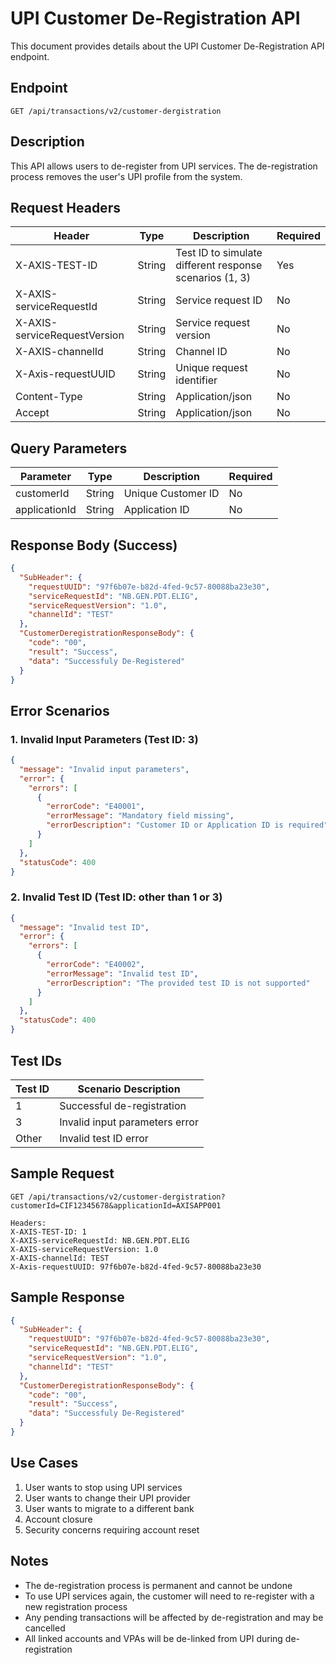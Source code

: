 # UPI Customer De-Registration API

This document provides details about the UPI Customer De-Registration API endpoint.

## Endpoint

```
GET /api/transactions/v2/customer-dergistration
```

## Description

This API allows users to de-register from UPI services. The de-registration process removes the user's UPI profile from the system.

## Request Headers

| Header                    | Type   | Description                                            | Required |
|---------------------------|--------|--------------------------------------------------------|----------|
| X-AXIS-TEST-ID            | String | Test ID to simulate different response scenarios (1, 3)| Yes      |
| X-AXIS-serviceRequestId   | String | Service request ID                                     | No       |
| X-AXIS-serviceRequestVersion | String | Service request version                            | No       |
| X-AXIS-channelId          | String | Channel ID                                            | No       |
| X-Axis-requestUUID        | String | Unique request identifier                             | No       |
| Content-Type              | String | Application/json                                       | No       |
| Accept                    | String | Application/json                                       | No       |

## Query Parameters

| Parameter     | Type   | Description            | Required |
|---------------|--------|------------------------|----------|
| customerId    | String | Unique Customer ID     | No       |
| applicationId | String | Application ID         | No       |

## Response Body (Success)

```json
{
  "SubHeader": {
    "requestUUID": "97f6b07e-b82d-4fed-9c57-80088ba23e30",
    "serviceRequestId": "NB.GEN.PDT.ELIG",
    "serviceRequestVersion": "1.0",
    "channelId": "TEST"
  },
  "CustomerDeregistrationResponseBody": {
    "code": "00",
    "result": "Success",
    "data": "Successfuly De-Registered"
  }
}
```

## Error Scenarios

### 1. Invalid Input Parameters (Test ID: 3)

```json
{
  "message": "Invalid input parameters",
  "error": {
    "errors": [
      {
        "errorCode": "E40001",
        "errorMessage": "Mandatory field missing",
        "errorDescription": "Customer ID or Application ID is required"
      }
    ]
  },
  "statusCode": 400
}
```

### 2. Invalid Test ID (Test ID: other than 1 or 3)

```json
{
  "message": "Invalid test ID",
  "error": {
    "errors": [
      {
        "errorCode": "E40002",
        "errorMessage": "Invalid test ID",
        "errorDescription": "The provided test ID is not supported"
      }
    ]
  },
  "statusCode": 400
}
```

## Test IDs

| Test ID | Scenario Description          |
|---------|-------------------------------|
| 1       | Successful de-registration    |
| 3       | Invalid input parameters error|
| Other   | Invalid test ID error         |

## Sample Request

```
GET /api/transactions/v2/customer-dergistration?customerId=CIF12345678&applicationId=AXISAPP001

Headers:
X-AXIS-TEST-ID: 1
X-AXIS-serviceRequestId: NB.GEN.PDT.ELIG
X-AXIS-serviceRequestVersion: 1.0
X-AXIS-channelId: TEST
X-Axis-requestUUID: 97f6b07e-b82d-4fed-9c57-80088ba23e30
```

## Sample Response

```json
{
  "SubHeader": {
    "requestUUID": "97f6b07e-b82d-4fed-9c57-80088ba23e30",
    "serviceRequestId": "NB.GEN.PDT.ELIG",
    "serviceRequestVersion": "1.0",
    "channelId": "TEST"
  },
  "CustomerDeregistrationResponseBody": {
    "code": "00",
    "result": "Success",
    "data": "Successfuly De-Registered"
  }
}
```

## Use Cases

1. User wants to stop using UPI services
2. User wants to change their UPI provider
3. User wants to migrate to a different bank
4. Account closure
5. Security concerns requiring account reset

## Notes

- The de-registration process is permanent and cannot be undone
- To use UPI services again, the customer will need to re-register with a new registration process
- Any pending transactions will be affected by de-registration and may be cancelled
- All linked accounts and VPAs will be de-linked from UPI during de-registration 